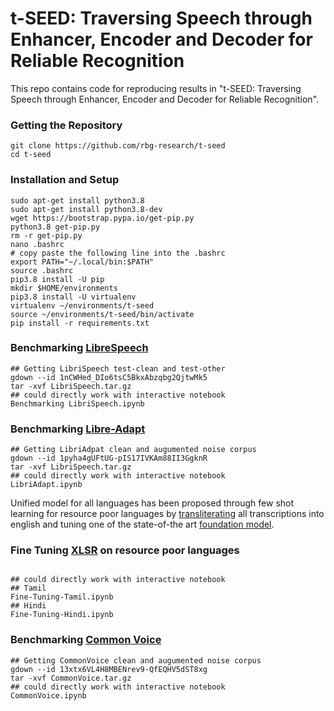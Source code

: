 # t-SEED: Traversing Speech through Enhancer, Encoder and Decoder for Reliable Recognition
This repo contains code for reproducing results in "t-SEED: Traversing Speech through Enhancer, Encoder and Decoder for Reliable Recognition".

### Getting the Repository
```angular2html
git clone https://github.com/rbg-research/t-seed
cd t-seed
```

### Installation and Setup
```angular2html
sudo apt-get install python3.8
sudo apt-get install python3.8-dev
wget https://bootstrap.pypa.io/get-pip.py
python3.8 get-pip.py
rm -r get-pip.py
nano .bashrc
# copy paste the following line into the .bashrc
export PATH="~/.local/bin:$PATH"
source .bashrc
pip3.8 install -U pip
mkdir $HOME/environments
pip3.8 install -U virtualenv
virtualenv ~/environments/t-seed
source ~/environments/t-seed/bin/activate
pip install -r requirements.txt
```

### Benchmarking [LibreSpeech](https://www.openslr.org/12/)

```angular2html
## Getting LibriSpeech test-clean and test-other
gdown --id 1nCWHed_DIo6tsC5BkxAbzqbg2QjtwMk5
tar -xvf LibriSpeech.tar.gz
## could directly work with interactive notebook
Benchmarking LibriSpeech.ipynb
```

### Benchmarking [Libre-Adapt](https://github.com/akhilmathurs/libriadapt)

```angular2html
## Getting LibriAdpat clean and augumented noise corpus
gdown --id 1pyha4gUFtUG-pIS17IVKAm88II3GgknR
tar -xvf LibriSpeech.tar.gz
## could directly work with interactive notebook
LibriAdapt.ipynb
```

Unified model for all languages has been proposed through few shot learning for resource poor languages by [transliterating](https://arxiv.org/abs/1611.06722) all transcriptions into english and tuning one of the state-of-the art [foundation model](https://huggingface.co/transformers/model_doc/xlsr_wav2vec2.html).

### Fine Tuning [XLSR](https://arxiv.org/abs/2006.13979) on resource poor languages
```angular2html

## could directly work with interactive notebook
## Tamil
Fine-Tuning-Tamil.ipynb
## Hindi
Fine-Tuning-Hindi.ipynb
```

### Benchmarking [Common Voice](https://commonvoice.mozilla.org/en/datasets)
```angular2html
## Getting CommonVoice clean and augumented noise corpus
gdown --id 13xtx6VL4H8MBENrev9-QfEQHV5dST8xg
tar -xvf CommonVoice.tar.gz
## could directly work with interactive notebook
CommonVoice.ipynb
```
